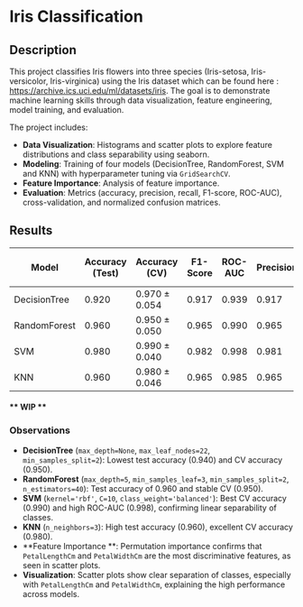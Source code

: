 # Iris Classification

## Description
This project classifies Iris flowers into three species (Iris-setosa, Iris-versicolor, Iris-virginica) using the Iris dataset which can be found here : https://archive.ics.uci.edu/ml/datasets/iris. The goal is to demonstrate machine learning skills through data visualization, feature engineering, model training, and evaluation.

The project includes:
- **Data Visualization**: Histograms and scatter plots to explore feature distributions and class separability using seaborn.
- **Modeling**: Training of four models (DecisionTree, RandomForest, SVM and KNN) with hyperparameter tuning via `GridSearchCV`.
- **Feature Importance**: Analysis of feature importance.
- **Evaluation**: Metrics (accuracy, precision, recall, F1-score, ROC-AUC), cross-validation, and normalized confusion matrices.

## Results

| Model                | Accuracy (Test) | Accuracy (CV) | F1-Score | ROC-AUC | Precision | Recall | CV Std Dev |
|----------------------|-----------------|---------------|----------|---------|-----------|--------|------------|
| DecisionTree         | 0.920           | 0.970 ± 0.054 | 0.917    | 0.939   | 0.917     | 0.917  | 0.046      |
| RandomForest         | 0.960           | 0.950 ± 0.050 | 0.965    | 0.990   | 0.965     | 0.968  | 0.067      |
| SVM                  | 0.980           | 0.990 ± 0.040 | 0.982    | 0.998   | 0.981     | 0.984  | 0.030      |
| KNN                  | 0.960           | 0.980 ± 0.046 | 0.965    | 0.985   | 0.965     | 0.968  | 0.060      |

#### ** WIP ** ########
### Observations
- **DecisionTree** (`max_depth=None`, `max_leaf_nodes=22`, `min_samples_split=2`): Lowest test accuracy (0.940) and CV accuracy (0.950).
- **RandomForest** (`max_depth=5`, `min_samples_leaf=3`, `min_samples_split=2`, `n_estimators=40`): Test accuracy of 0.960 and stable CV (0.950).
- **SVM** (`kernel='rbf'`, `C=10`, `class_weight='balanced'`): Best CV accuracy (0.990) and high ROC-AUC (0.998), confirming linear separability of classes. 
- **KNN** (`n_neighbors=3`): High test accuracy (0.960), excellent CV accuracy (0.980).
- **Feature Importance **: Permutation importance confirms that `PetalLengthCm` and `PetalWidthCm` are the most discriminative features, as seen in scatter plots.
- **Visualization**: Scatter plots show clear separation of classes, especially with `PetalLengthCm` and `PetalWidthCm`, explaining the high performance across models.
